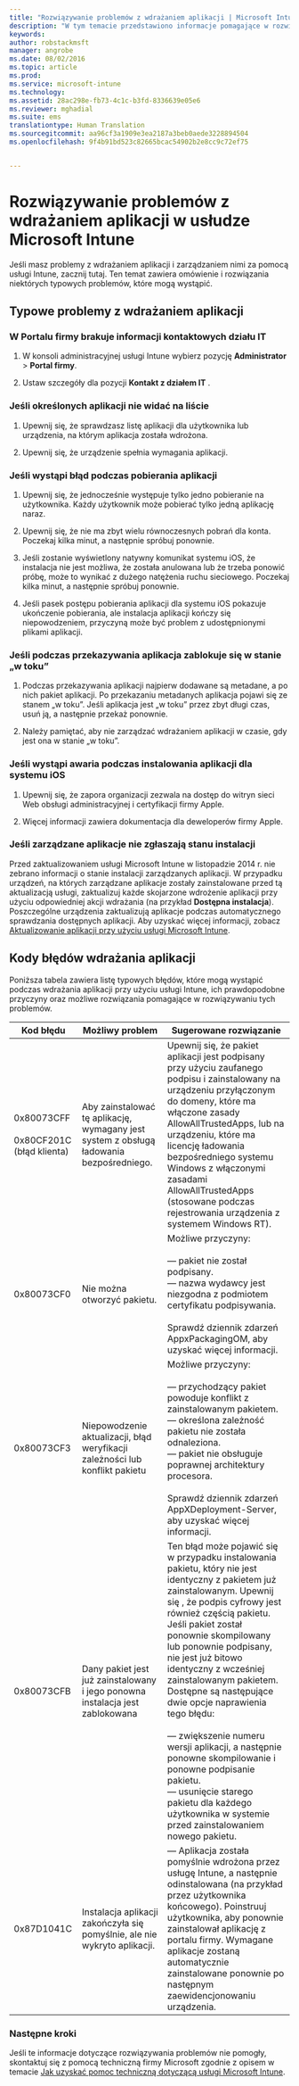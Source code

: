 ```yaml
---
title: "Rozwiązywanie problemów z wdrażaniem aplikacji | Microsoft Intune"
description: "W tym temacie przedstawiono informacje pomagające w rozwiązywaniu problemów z wdrażaniem aplikacji w usłudze Microsoft Intune."
keywords: 
author: robstackmsft
manager: angrobe
ms.date: 08/02/2016
ms.topic: article
ms.prod: 
ms.service: microsoft-intune
ms.technology: 
ms.assetid: 28ac298e-fb73-4c1c-b3fd-8336639e05e6
ms.reviewer: mghadial
ms.suite: ems
translationtype: Human Translation
ms.sourcegitcommit: aa96cf3a1909e3ea2187a3beb0aede3228894504
ms.openlocfilehash: 9f4b91bd523c82665bcac54902b2e8cc9c72ef75


---
```


# Rozwiązywanie problemów z wdrażaniem aplikacji w usłudze Microsoft Intune
Jeśli masz problemy z wdrażaniem aplikacji i zarządzaniem nimi za pomocą usługi Intune, zacznij tutaj. Ten temat zawiera omówienie i rozwiązania niektórych typowych problemów, które mogą wystąpić.

## Typowe problemy z wdrażaniem aplikacji

### W Portalu firmy brakuje informacji kontaktowych działu IT

1.  W konsoli administracyjnej usługi Intune wybierz pozycję **Administrator** &gt; **Portal firmy**.

2.  Ustaw szczegóły dla pozycji **Kontakt z działem IT** .

### Jeśli określonych aplikacji nie widać na liście

1.  Upewnij się, że sprawdzasz listę aplikacji dla użytkownika lub urządzenia, na którym aplikacja została wdrożona.

2.  Upewnij się, że urządzenie spełnia wymagania aplikacji.

### Jeśli wystąpi błąd podczas pobierania aplikacji

1.  Upewnij się, że jednocześnie występuje tylko jedno pobieranie na użytkownika. Każdy użytkownik może pobierać tylko jedną aplikację naraz.

2.  Upewnij się, że nie ma zbyt wielu równoczesnych pobrań dla konta. Poczekaj kilka minut, a następnie spróbuj ponownie.

3.  Jeśli zostanie wyświetlony natywny komunikat systemu iOS, że instalacja nie jest możliwa, że została anulowana lub że trzeba ponowić próbę, może to wynikać z dużego natężenia ruchu sieciowego. Poczekaj kilka minut, a następnie spróbuj ponownie.

4.  Jeśli pasek postępu pobierania aplikacji dla systemu iOS pokazuje ukończenie pobierania, ale instalacja aplikacji kończy się niepowodzeniem, przyczyną może być problem z udostępnionymi plikami aplikacji.


### Jeśli podczas przekazywania aplikacja zablokuje się w stanie „w toku”

1.  Podczas przekazywania aplikacji najpierw dodawane są metadane, a po nich pakiet aplikacji. Po przekazaniu metadanych aplikacja pojawi się ze stanem „w toku”. Jeśli aplikacja jest „w toku” przez zbyt długi czas, usuń ją, a następnie przekaż ponownie.

2.  Należy pamiętać, aby nie zarządzać wdrażaniem aplikacji w czasie, gdy jest ona w stanie „w toku”.

### Jeśli wystąpi awaria podczas instalowania aplikacji dla systemu iOS

1.  Upewnij się, że zapora organizacji zezwala na dostęp do witryn sieci Web obsługi administracyjnej i certyfikacji firmy Apple.

2.  Więcej informacji zawiera dokumentacja dla deweloperów firmy Apple.

### Jeśli zarządzane aplikacje nie zgłaszają stanu instalacji

Przed zaktualizowaniem usługi Microsoft Intune w listopadzie 2014 r. nie zebrano informacji o stanie instalacji zarządzanych aplikacji. W przypadku urządzeń, na których zarządzane aplikacje zostały zainstalowane przed tą aktualizacją usługi, zaktualizuj każde skojarzone wdrożenie aplikacji przy użyciu odpowiedniej akcji wdrażania (na przykład **Dostępna instalacja**). Poszczególne urządzenia zaktualizują aplikacje podczas automatycznego sprawdzania dostępnych aplikacji. Aby uzyskać więcej informacji, zobacz [Aktualizowanie aplikacji przy użyciu usługi Microsoft Intune](/intune/deploy-use/update-apps-using-microsoft-intune).

## <a name="BKMK_SoftDistErrorCodes"></a>Kody błędów wdrażania aplikacji
Poniższa tabela zawiera listę typowych błędów, które mogą wystąpić podczas wdrażania aplikacji przy użyciu usługi Intune, ich prawdopodobne przyczyny oraz możliwe rozwiązania pomagające w rozwiązywaniu tych problemów.

|Kod błędu|Możliwy problem|Sugerowane rozwiązanie|
|--------------|--------------------|------------------------|
|0x80073CFF<br /><br />0x80CF201C (błąd klienta)|Aby zainstalować tę aplikację, wymagany jest system z obsługą ładowania bezpośredniego.|Upewnij się, że pakiet aplikacji jest podpisany przy użyciu zaufanego podpisu i zainstalowany na urządzeniu przyłączonym do domeny, które ma włączone zasady AllowAllTrustedApps, lub na urządzeniu, które ma licencję ładowania bezpośredniego systemu Windows z włączonymi zasadami AllowAllTrustedApps (stosowane podczas rejestrowania urządzenia z systemem Windows RT).|
|0x80073CF0|Nie można otworzyć pakietu.|Możliwe przyczyny:<br /><br />— pakiet nie został podpisany.<br />— nazwa wydawcy jest niezgodna z podmiotem certyfikatu podpisywania.<br /><br />Sprawdź dziennik zdarzeń AppxPackagingOM, aby uzyskać więcej informacji.|
|0x80073CF3|Niepowodzenie aktualizacji, błąd weryfikacji zależności lub konflikt pakietu|Możliwe przyczyny:<br /><br />— przychodzący pakiet powoduje konflikt z zainstalowanym pakietem.<br />— określona zależność pakietu nie została odnaleziona.<br />— pakiet nie obsługuje poprawnej architektury procesora.<br /><br />Sprawdź dziennik zdarzeń AppXDeployment-Server, aby uzyskać więcej informacji.|
|0x80073CFB|Dany pakiet jest już zainstalowany i jego ponowna instalacja jest zablokowana|Ten błąd może pojawić się w przypadku instalowania pakietu, który nie jest identyczny z pakietem już zainstalowanym. Upewnij się , że podpis cyfrowy jest również częścią pakietu. Jeśli pakiet został ponownie skompilowany lub ponownie podpisany, nie jest już bitowo identyczny z wcześniej zainstalowanym pakietem. Dostępne są następujące dwie opcje naprawienia tego błędu:<br /><br />— zwiększenie numeru wersji aplikacji, a następnie ponowne skompilowanie i ponowne podpisanie pakietu.<br />— usunięcie starego pakietu dla każdego użytkownika w systemie przed zainstalowaniem nowego pakietu.|
|0x87D1041C|Instalacja aplikacji zakończyła się pomyślnie, ale nie wykryto aplikacji.|— Aplikacja została pomyślnie wdrożona przez usługę Intune, a następnie odinstalowana (na przykład przez użytkownika końcowego). Poinstruuj użytkownika, aby ponownie zainstalował aplikację z portalu firmy. Wymagane aplikacje zostaną automatycznie zainstalowane ponownie po następnym zaewidencjonowaniu urządzenia.|

### Następne kroki
Jeśli te informacje dotyczące rozwiązywania problemów nie pomogły, skontaktuj się z pomocą techniczną firmy Microsoft zgodnie z opisem w temacie [Jak uzyskać pomoc techniczną dotyczącą usługi Microsoft Intune](how-to-get-support-for-microsoft-intune.md).



<!--HONumber=Aug16_HO5-->


